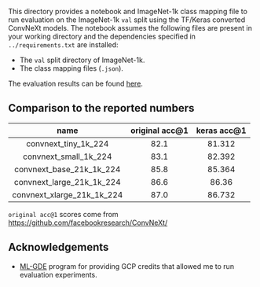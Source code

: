 This directory provides a notebook and ImageNet-1k class mapping file to run 
evaluation on the ImageNet-1k `val` split using the TF/Keras converted ConvNeXt
models. The notebook assumes the following files are present in your working
directory and the dependencies specified in `../requirements.txt` are installed:

* The `val` split directory of ImageNet-1k.
* The class mapping files (`.json`).

The evaluation results can be found [here](https://tensorboard.dev/experiment/wGejlqbYRtGUKSJoi89asQ/#scalars).

## Comparison to the reported numbers

| name | original acc@1 | keras acc@1 |
|:---:|:---:|:---:|
| convnext_tiny_1k_224 | 82.1 | 81.312 |
| convnext_small_1k_224 | 83.1 | 82.392 |
| convnext_base_21k_1k_224 | 85.8 | 85.364 |
| convnext_large_21k_1k_224 | 86.6 | 86.36 |
| convnext_xlarge_21k_1k_224 | 87.0 | 86.732 |

`original acc@1` scores come from https://github.com/facebookresearch/ConvNeXt/

## Acknowledgements

* [ML-GDE](https://developers.google.com/programs/experts/) program for providing GCP credits that allowed me to run evaluation experiments.
